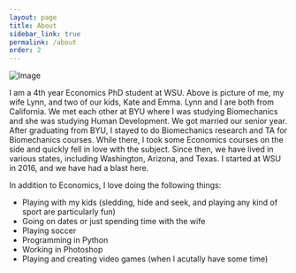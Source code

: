 ```yaml
---
layout: page
title: About
sidebar_link: true
permalink: /about
order: 2
---
```


![Image](../../assets/img/family.jpg)

I am a 4th year Economics PhD student at WSU. Above is picture of me, my wife Lynn, and two of our kids, Kate and Emma. Lynn and I are both from California. We met each other at BYU where I was studying Biomechanics and she was studying Human Development. We got married our senior year. After graduating from BYU, I stayed to do Biomechanics research and TA for Biomechanics courses. While there, I took some Economics courses on the side and quickly fell in love with the subject. Since then, we have lived in various states, including Washington, Arizona, and Texas. I started at WSU in 2016, and we have had a blast here.

In addition to Economics, I love doing the following things:
- Playing with my kids (sledding, hide and seek, and playing any kind of sport are particularly fun)
- Going on dates or just spending time with the wife
- Playing soccer
- Programming in Python
- Working in Photoshop
- Playing and creating video games (when I acutally have some time)
